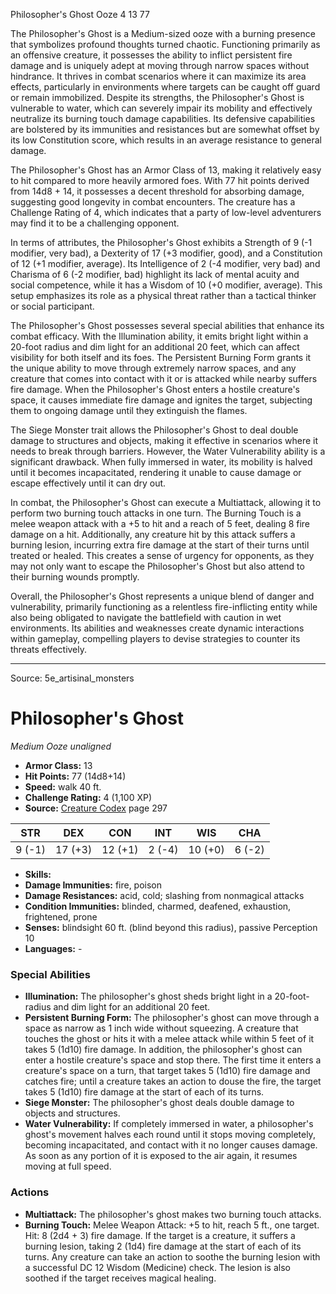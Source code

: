 <MonsterName/>Philosopher's Ghost</MonsterName>
<CreatureType/>Ooze</CreatureType>
<CR/>4</CR>
<AC/>13</AC>
<HP/>77</HP>
<summary>The Philosopher's Ghost is a Medium-sized ooze with a burning presence that symbolizes profound thoughts turned chaotic. Functioning primarily as an offensive creature, it possesses the ability to inflict persistent fire damage and is uniquely adept at moving through narrow spaces without hindrance. It thrives in combat scenarios where it can maximize its area effects, particularly in environments where targets can be caught off guard or remain immobilized. Despite its strengths, the Philosopher's Ghost is vulnerable to water, which can severely impair its mobility and effectively neutralize its burning touch damage capabilities. Its defensive capabilities are bolstered by its immunities and resistances but are somewhat offset by its low Constitution score, which results in an average resistance to general damage.</summary>

<detail>

The Philosopher's Ghost has an Armor Class of 13, making it relatively easy to hit compared to more heavily armored foes. With 77 hit points derived from 14d8 + 14, it possesses a decent threshold for absorbing damage, suggesting good longevity in combat encounters. The creature has a Challenge Rating of 4, which indicates that a party of low-level adventurers may find it to be a challenging opponent. 

In terms of attributes, the Philosopher's Ghost exhibits a Strength of 9 (-1 modifier, very bad), a Dexterity of 17 (+3 modifier, good), and a Constitution of 12 (+1 modifier, average). Its Intelligence of 2 (-4 modifier, very bad) and Charisma of 6 (-2 modifier, bad) highlight its lack of mental acuity and social competence, while it has a Wisdom of 10 (+0 modifier, average). This setup emphasizes its role as a physical threat rather than a tactical thinker or social participant.

The Philosopher's Ghost possesses several special abilities that enhance its combat efficacy. With the Illumination ability, it emits bright light within a 20-foot radius and dim light for an additional 20 feet, which can affect visibility for both itself and its foes. The Persistent Burning Form grants it the unique ability to move through extremely narrow spaces, and any creature that comes into contact with it or is attacked while nearby suffers fire damage. When the Philosopher's Ghost enters a hostile creature's space, it causes immediate fire damage and ignites the target, subjecting them to ongoing damage until they extinguish the flames.

The Siege Monster trait allows the Philosopher's Ghost to deal double damage to structures and objects, making it effective in scenarios where it needs to break through barriers. However, the Water Vulnerability ability is a significant drawback. When fully immersed in water, its mobility is halved until it becomes incapacitated, rendering it unable to cause damage or escape effectively until it can dry out.

In combat, the Philosopher's Ghost can execute a Multiattack, allowing it to perform two burning touch attacks in one turn. The Burning Touch is a melee weapon attack with a +5 to hit and a reach of 5 feet, dealing 8 fire damage on a hit. Additionally, any creature hit by this attack suffers a burning lesion, incurring extra fire damage at the start of their turns until treated or healed. This creates a sense of urgency for opponents, as they may not only want to escape the Philosopher's Ghost but also attend to their burning wounds promptly.

Overall, the Philosopher's Ghost represents a unique blend of danger and vulnerability, primarily functioning as a relentless fire-inflicting entity while also being obligated to navigate the battlefield with caution in wet environments. Its abilities and weaknesses create dynamic interactions within gameplay, compelling players to devise strategies to counter its threats effectively.</detail>



---

Source: 5e_artisinal_monsters

# Philosopher's Ghost

*Medium* *Ooze* *unaligned*

- **Armor Class:** 13
- **Hit Points:** 77 (14d8+14)
- **Speed:** walk 40 ft.
- **Challenge Rating:** 4 (1,100 XP)
- **Source:** [Creature Codex](https://koboldpress.com/kpstore/product/creature-codex-for-5th-edition-dnd) page 297

| STR | DEX | CON | INT | WIS | CHA |
| --- | --- | --- | --- | --- | --- |
| 9 (-1) | 17 (+3) | 12 (+1) | 2 (-4) | 10 (+0) | 6 (-2) |

- **Skills:** 
- **Damage Immunities:** fire, poison
- **Damage Resistances:** acid, cold; slashing from nonmagical attacks
- **Condition Immunities:** blinded, charmed, deafened, exhaustion, frightened, prone
- **Senses:** blindsight 60 ft. (blind beyond this radius), passive Perception 10
- **Languages:** -

### Special Abilities

- **Illumination:** The philosopher's ghost sheds bright light in a 20-foot-radius and dim light for an additional 20 feet.
- **Persistent Burning Form:** The philosopher's ghost can move through a space as narrow as 1 inch wide without squeezing. A creature that touches the ghost or hits it with a melee attack while within 5 feet of it takes 5 (1d10) fire damage. In addition, the philosopher's ghost can enter a hostile creature's space and stop there. The first time it enters a creature's space on a turn, that target takes 5 (1d10) fire damage and catches fire; until a creature takes an action to douse the fire, the target takes 5 (1d10) fire damage at the start of each of its turns.
- **Siege Monster:** The philosopher's ghost deals double damage to objects and structures.
- **Water Vulnerability:** If completely immersed in water, a philosopher's ghost's movement halves each round until it stops moving completely, becoming incapacitated, and contact with it no longer causes damage. As soon as any portion of it is exposed to the air again, it resumes moving at full speed.

### Actions

- **Multiattack:** The philosopher's ghost makes two burning touch attacks.
- **Burning Touch:** Melee Weapon Attack: +5 to hit, reach 5 ft., one target. Hit: 8 (2d4 + 3) fire damage. If the target is a creature, it suffers a burning lesion, taking 2 (1d4) fire damage at the start of each of its turns. Any creature can take an action to soothe the burning lesion with a successful DC 12 Wisdom (Medicine) check. The lesion is also soothed if the target receives magical healing.




